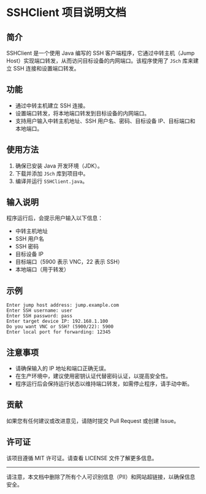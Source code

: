# SSHClient 项目说明文档

## 简介
SSHClient 是一个使用 Java 编写的 SSH 客户端程序，它通过中转主机（Jump Host）实现端口转发，从而访问目标设备的内网端口。该程序使用了 `JSch` 库来建立 SSH 连接和设置端口转发。

## 功能
- 通过中转主机建立 SSH 连接。
- 设置端口转发，将本地端口转发到目标设备的内网端口。
- 支持用户输入中转主机地址、SSH 用户名、密码、目标设备 IP、目标端口和本地端口。

## 使用方法
1. 确保已安装 Java 开发环境（JDK）。
2. 下载并添加 `JSch` 库到项目中。
3. 编译并运行 `SSHClient.java`。

## 输入说明
程序运行后，会提示用户输入以下信息：
- 中转主机地址
- SSH 用户名
- SSH 密码
- 目标设备 IP
- 目标端口（5900 表示 VNC，22 表示 SSH）
- 本地端口（用于转发）

## 示例
```
Enter jump host address: jump.example.com
Enter SSH username: user
Enter SSH password: pass
Enter target device IP: 192.168.1.100
Do you want VNC or SSH? (5900/22): 5900
Enter local port for forwarding: 12345
```

## 注意事项
- 请确保输入的 IP 地址和端口正确无误。
- 在生产环境中，建议使用密钥认证代替密码认证，以提高安全性。
- 程序运行后会保持运行状态以维持端口转发，如需停止程序，请手动中断。

## 贡献
如果您有任何建议或改进意见，请随时提交 Pull Request 或创建 Issue。

## 许可证
该项目遵循 MIT 许可证。请查看 LICENSE 文件了解更多信息。

---

请注意，本文档中删除了所有个人可识别信息（PII）和网站超链接，以确保信息安全。